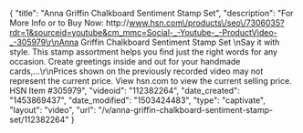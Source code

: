 {
    "title": "Anna Griffin Chalkboard Sentiment Stamp Set",
    "description": "For More Info or to Buy Now: http:\/\/www.hsn.com\/products\/seo\/7306035?rdr=1&sourceid=youtube&cm_mmc=Social-_-Youtube-_-ProductVideo-_-305979\r\nAnna Griffin Chalkboard Sentiment Stamp Set \nSay it with style. This stamp assortment helps you find just the right words for any occasion. Create greetings inside and out for your handmade cards,...\r\nPrices shown on the previously recorded video may not represent the current price.  View hsn.com to view the current selling price. HSN Item #305979",
    "videoid": "112382264",
    "date_created": "1453869437",
    "date_modified": "1503424483",
    "type": "captivate",
    "layout": "video",
    "url": "\/v\/anna-griffin-chalkboard-sentiment-stamp-set\/112382264"
}